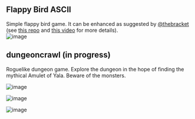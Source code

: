 ## Flappy Bird ASCII
Simple flappy bird game. It can be enhanced as suggested by [@thebracket](https://github.com/thebracket) (see [this repo](https://github.com/thebracket/HandsOnRust/tree/main/FirstGameFlappyAscii/flappy_bonus) and [this video](https://www.youtube.com/watch?v=79GyLlXAk-0) for more details). <br />
![image](https://user-images.githubusercontent.com/61462365/197327653-05ca0166-27bf-4496-80d3-64998a3debac.png)




## dungeoncrawl (in progress)
Roguelike dungeon game. Explore the dungeon in the hope of finding the mythical Amulet of Yala. Beware of the monsters.

![image](https://user-images.githubusercontent.com/61462365/197328182-35c1ff37-3254-4900-b49a-b0429b8a694f.png)

![image](https://user-images.githubusercontent.com/61462365/197328228-9bb0efa8-e998-49e3-9495-660130212b26.png)

![image](https://user-images.githubusercontent.com/61462365/197328363-5d91211b-46de-48e4-918c-834a41d03d7a.png)
